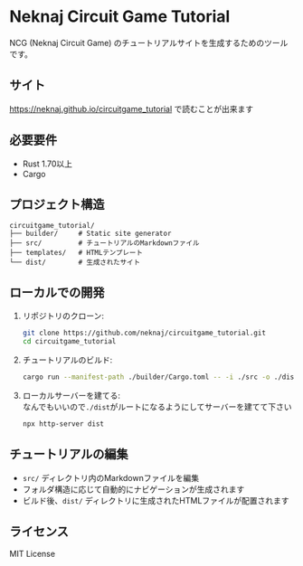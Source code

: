 # Neknaj Circuit Game Tutorial

NCG (Neknaj Circuit Game) のチュートリアルサイトを生成するためのツールです。  

## サイト

https://neknaj.github.io/circuitgame_tutorial で読むことが出来ます  

## 必要要件

- Rust 1.70以上
- Cargo

## プロジェクト構造

```
circuitgame_tutorial/
├── builder/     # Static site generator
├── src/         # チュートリアルのMarkdownファイル
├── templates/   # HTMLテンプレート
└── dist/        # 生成されたサイト
```

## ローカルでの開発

1. リポジトリのクローン:  
   ```bash
   git clone https://github.com/neknaj/circuitgame_tutorial.git
   cd circuitgame_tutorial
   ```

2. チュートリアルのビルド:  
   ```bash
   cargo run --manifest-path ./builder/Cargo.toml -- -i ./src -o ./dist
   ```

3. ローカルサーバーを建てる:  
   なんでもいいので`./dist`がルートになるようにしてサーバーを建てて下さい  
   ```bash
   npx http-server dist
   ```

## チュートリアルの編集

- `src/` ディレクトリ内のMarkdownファイルを編集  
- フォルダ構造に応じて自動的にナビゲーションが生成されます  
- ビルド後、`dist/` ディレクトリに生成されたHTMLファイルが配置されます  

## ライセンス

MIT License